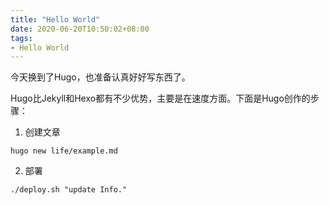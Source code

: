 ```yaml
---
title: "Hello World"
date: 2020-06-20T10:50:02+08:00
tags:
- Hello World
---
```



今天换到了Hugo，也准备认真好好写东西了。

Hugo比Jekyll和Hexo都有不少优势，主要是在速度方面。下面是Hugo创作的步骤：

1. 创建文章

```
hugo new life/example.md
```

2. 部署

```
./deploy.sh "update Info."
```
